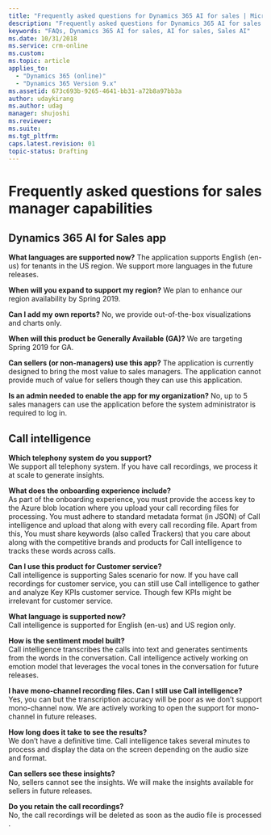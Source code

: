 ```yaml
---
title: "Frequently asked questions for Dynamics 365 AI for sales | MicrosoftDocs"
description: "Frequently asked questions for Dynamics 365 AI for sales app"
keywords: "FAQs, Dynamics 365 AI for sales, AI for sales, Sales AI"
ms.date: 10/31/2018
ms.service: crm-online
ms.custom: 
ms.topic: article
applies_to:
  - "Dynamics 365 (online)"
  - "Dynamics 365 Version 9.x"
ms.assetid: 673c693b-9265-4641-bb31-a72b8a97bb3a
author: udaykirang
ms.author: udag
manager: shujoshi
ms.reviewer: 
ms.suite: 
ms.tgt_pltfrm: 
caps.latest.revision: 01
topic-status: Drafting
---
```


# Frequently asked questions for sales manager capabilities

## Dynamics 365 AI for Sales app

**What languages are supported now?​**
The application supports English (en-us) for tenants in the US region. We support more languages in the future releases.

**When will you expand to support my region?**
We plan to enhance our region availability by Spring 2019.

**Can I add my own reports?**
No, we provide out-of-the-box visualizations and charts only.

**When will this product be Generally Available (GA)?**
We are targeting Spring 2019 for GA.

**Can sellers (or non-managers) use this app?**
The application is currently designed to bring the most value to sales managers. The application cannot provide much of value for sellers though they can use this application.

**Is an admin needed to enable the app for my organization?**
No, up to 5 sales managers can use the application before the system administrator is required to log in.

## Call intelligence

**Which telephony system do you support?​**<br>
We support all telephony system. If you have call recordings, we process it at scale to generate insights​.

**What does the onboarding experience include?​** <br>
As part of the onboarding experience, you must provide the access key to the Azure blob location where you upload your call recording files for processing. You must adhere to standard metadata format (in JSON) of Call intelligence and upload that along with every call recording file. Apart from this, You must share keywords (also called Trackers) that you care about along with the competitive brands and products for Call intelligence to tracks these words across calls.

**Can I use this product for Customer service?​**<br>
Call intelligence is supporting Sales scenario for now. If you have call recordings for customer service, you can still use Call intelligence to gather and analyze Key KPIs customer service. Though few KPIs might be irrelevant for customer service.​

**What language is supported now?​**<br>
Call intelligence is supported for English (en-us) and US region only.​

**How is the sentiment model built?**<br>
Call intelligence transcribes the calls into text and generates sentiments from the words in the conversation. Call intelligence actively working on emotion model that leverages the vocal tones in the conversation for future releases.​

**I have mono-channel recording files. Can I still use Call intelligence?​**<br>
Yes, you can but the transcription accuracy will be poor as we don’t support mono-channel now. We are actively working to open the support for mono-channel in future releases.

**How long does it take to see the results?​**<br>
We don’t have a definitive time. Call intelligence takes several minutes to process and display the data on the screen depending on the audio size and format. 

**Can sellers see these insights?**<br>
No, sellers cannot see the insights. We will make the insights available for sellers in future releases​.

**Do you retain the call recordings?​**<br>
No, the call recordings will be deleted as soon as the audio file is processed​.